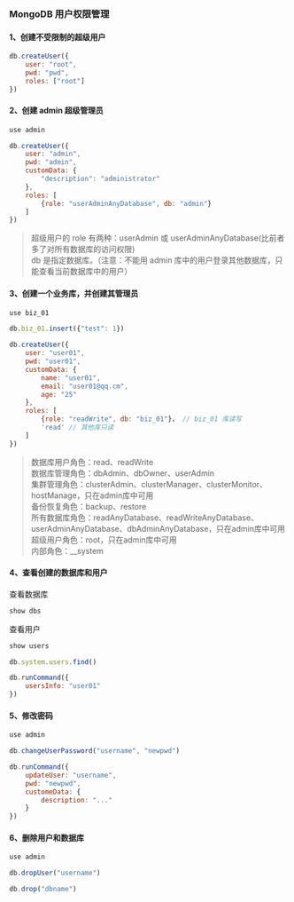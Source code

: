 ### MongoDB 用户权限管理 <!--{docsify-ignore}-->
#### 1、创建不受限制的超级用户
```js
db.createUser({
    user: "root",
    pwd: "pwd",
    roles: ["root"]
})
```

#### 2、创建 admin 超级管理员
```js
use admin

db.createUser({
    user: "admin",
    pwd: "admin",
    customData: {
        "description": "administrator"
    },
    roles: [
        {role: "userAdminAnyDatabase", db: "admin"}
    ]
})
```

> 超级用户的 role 有两种：userAdmin 或 userAdminAnyDatabase(比前者多了对所有数据库的访问权限)  
> db 是指定数据库。（注意：不能用 admin 库中的用户登录其他数据库，只能查看当前数据库中的用户）

#### 3、创建一个业务库，并创建其管理员
```js
use biz_01

db.biz_01.insert({"test": 1})

db.createUser({
    user: "user01",
    pwd: "user01",
    customData: {
        name: "user01",
        email: "user01@qq.cm",
        age: "25"
    },
    roles: [
        {role: "readWrite", db: "biz_01"}， // biz_01 库读写
        'read' // 其他库只读
    ]
})
```

> 数据库用户角色：read、readWrite  
> 数据库管理角色：dbAdmin、dbOwner、userAdmin  
> 集群管理角色：clusterAdmin、clusterManager、clusterMonitor、hostManage，只在admin库中可用  
> 备份恢复角色：backup、restore  
> 所有数据库角色：readAnyDatabase、readWriteAnyDatabase、userAdminAnyDatabase、dbAdminAnyDatabase，只在admin库中可用  
> 超级用户角色：root，只在admin库中可用  
> 内部角色：__system

#### 4、查看创建的数据库和用户

查看数据库
```js
show dbs
```

查看用户
```js
show users

db.system.users.find()

db.runCommand({
    usersInfo: "user01"
})
```

#### 5、修改密码
```js
use admin

db.changeUserPassword("username", "newpwd")

db.runCommand({
    updateUser: "username",
    pwd: "newpwd",
    customeData: {
        description: "..."
    }
})
```

#### 6、删除用户和数据库
```js
use admin

db.dropUser("username")

db.drop("dbname")
```

